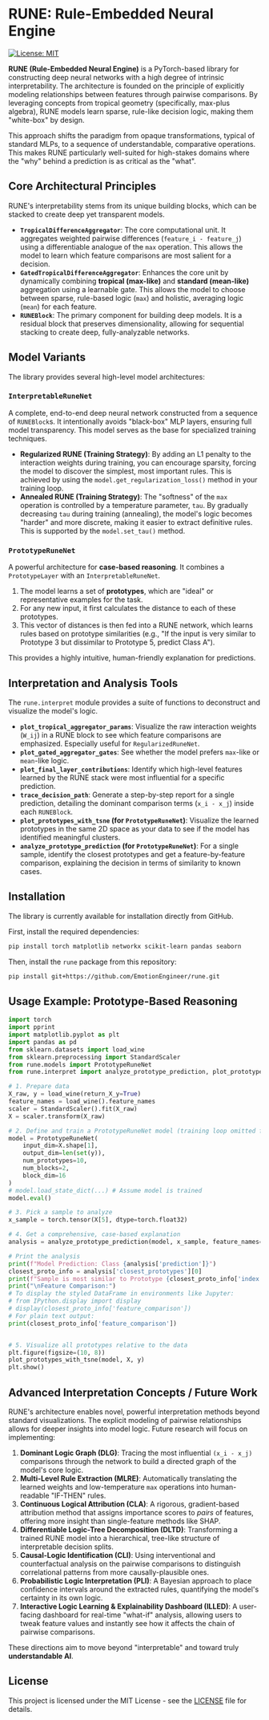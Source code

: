 # RUNE: Rule-Embedded Neural Engine

[![License: MIT](https://img.shields.io/badge/License-MIT-yellow.svg)](https://opensource.org/licenses/MIT)

**RUNE (Rule-Embedded Neural Engine)** is a PyTorch-based library for constructing deep neural networks with a high degree of intrinsic interpretability. The architecture is founded on the principle of explicitly modeling relationships between features through pairwise comparisons. By leveraging concepts from tropical geometry (specifically, max-plus algebra), RUNE models learn sparse, rule-like decision logic, making them "white-box" by design.

This approach shifts the paradigm from opaque transformations, typical of standard MLPs, to a sequence of understandable, comparative operations. This makes RUNE particularly well-suited for high-stakes domains where the "why" behind a prediction is as critical as the "what".

## Core Architectural Principles

RUNE's interpretability stems from its unique building blocks, which can be stacked to create deep yet transparent models.

-   **`TropicalDifferenceAggregator`**: The core computational unit. It aggregates weighted pairwise differences (`feature_i - feature_j`) using a differentiable analogue of the `max` operation. This allows the model to learn which feature comparisons are most salient for a decision.
-   **`GatedTropicalDifferenceAggregator`**: Enhances the core unit by dynamically combining **tropical (max-like)** and **standard (mean-like)** aggregation using a learnable gate. This allows the model to choose between sparse, rule-based logic (`max`) and holistic, averaging logic (`mean`) for each feature.
-   **`RUNEBlock`**: The primary component for building deep models. It is a residual block that preserves dimensionality, allowing for sequential stacking to create deep, fully-analyzable networks.

## Model Variants

The library provides several high-level model architectures:

### `InterpretableRuneNet`
A complete, end-to-end deep neural network constructed from a sequence of `RUNEBlock`s. It intentionally avoids "black-box" MLP layers, ensuring full model transparency. This model serves as the base for specialized training techniques.

-   **Regularized RUNE (Training Strategy)**: By adding an L1 penalty to the interaction weights during training, you can encourage sparsity, forcing the model to discover the simplest, most important rules. This is achieved by using the `model.get_regularization_loss()` method in your training loop.
-   **Annealed RUNE (Training Strategy)**: The "softness" of the `max` operation is controlled by a temperature parameter, `tau`. By gradually decreasing `tau` during training (annealing), the model's logic becomes "harder" and more discrete, making it easier to extract definitive rules. This is supported by the `model.set_tau()` method.

### `PrototypeRuneNet`
A powerful architecture for **case-based reasoning**. It combines a `PrototypeLayer` with an `InterpretableRuneNet`.
1.  The model learns a set of **prototypes**, which are "ideal" or representative examples for the task.
2.  For any new input, it first calculates the distance to each of these prototypes.
3.  This vector of distances is then fed into a RUNE network, which learns rules based on prototype similarities (e.g., "If the input is very similar to Prototype 3 but dissimilar to Prototype 5, predict Class A").

This provides a highly intuitive, human-friendly explanation for predictions.

## Interpretation and Analysis Tools

The `rune.interpret` module provides a suite of functions to deconstruct and visualize the model's logic.

-   **`plot_tropical_aggregator_params`**: Visualize the raw interaction weights (`W_ij`) in a RUNE block to see which feature comparisons are emphasized. Especially useful for `RegularizedRuneNet`.
-   **`plot_gated_aggregator_gates`**: See whether the model prefers `max`-like or `mean`-like logic.
-   **`plot_final_layer_contributions`**: Identify which high-level features learned by the RUNE stack were most influential for a specific prediction.
-   **`trace_decision_path`**: Generate a step-by-step report for a single prediction, detailing the dominant comparison terms (`x_i - x_j`) inside each `RUNEBlock`.
-   **`plot_prototypes_with_tsne` (for `PrototypeRuneNet`)**: Visualize the learned prototypes in the same 2D space as your data to see if the model has identified meaningful clusters.
-   **`analyze_prototype_prediction` (for `PrototypeRuneNet`)**: For a single sample, identify the closest prototypes and get a feature-by-feature comparison, explaining the decision in terms of similarity to known cases.

## Installation

The library is currently available for installation directly from GitHub.

First, install the required dependencies:
```bash
pip install torch matplotlib networkx scikit-learn pandas seaborn
```

Then, install the `rune` package from this repository:
```bash
pip install git+https://github.com/EmotionEngineer/rune.git
```

## Usage Example: Prototype-Based Reasoning

```python
import torch
import pprint
import matplotlib.pyplot as plt
import pandas as pd
from sklearn.datasets import load_wine
from sklearn.preprocessing import StandardScaler
from rune.models import PrototypeRuneNet
from rune.interpret import analyze_prototype_prediction, plot_prototypes_with_tsne

# 1. Prepare data
X_raw, y = load_wine(return_X_y=True)
feature_names = load_wine().feature_names
scaler = StandardScaler().fit(X_raw)
X = scaler.transform(X_raw)

# 2. Define and train a PrototypeRuneNet model (training loop omitted for brevity)
model = PrototypeRuneNet(
    input_dim=X.shape[1], 
    output_dim=len(set(y)), 
    num_prototypes=10,
    num_blocks=2, 
    block_dim=16
)
# model.load_state_dict(...) # Assume model is trained
model.eval()

# 3. Pick a sample to analyze
x_sample = torch.tensor(X[5], dtype=torch.float32)

# 4. Get a comprehensive, case-based explanation
analysis = analyze_prototype_prediction(model, x_sample, feature_names=feature_names, top_k=1)

# Print the analysis
print(f"Model Prediction: Class {analysis['prediction']}")
closest_proto_info = analysis['closest_prototypes'][0]
print(f"Sample is most similar to Prototype {closest_proto_info['index']} (Distance: {closest_proto_info['distance']:.2f})")
print("\nFeature Comparison:")
# To display the styled DataFrame in environments like Jupyter:
# from IPython.display import display
# display(closest_proto_info['feature_comparison'])
# For plain text output:
print(closest_proto_info['feature_comparison'])


# 5. Visualize all prototypes relative to the data
plt.figure(figsize=(10, 8))
plot_prototypes_with_tsne(model, X, y)
plt.show()
```

## Advanced Interpretation Concepts / Future Work

RUNE's architecture enables novel, powerful interpretation methods beyond standard visualizations. The explicit modeling of pairwise relationships allows for deeper insights into model logic. Future research will focus on implementing:

1.  **Dominant Logic Graph (DLG)**: Tracing the most influential `(x_i - x_j)` comparisons through the network to build a directed graph of the model's core logic.
2.  **Multi-Level Rule Extraction (MLRE)**: Automatically translating the learned weights and low-temperature `max` operations into human-readable "IF-THEN" rules.
3.  **Continuous Logical Attribution (CLA)**: A rigorous, gradient-based attribution method that assigns importance scores to *pairs* of features, offering more insight than single-feature methods like SHAP.
4.  **Differentiable Logic-Tree Decomposition (DLTD)**: Transforming a trained RUNE model into a hierarchical, tree-like structure of interpretable decision splits.
5.  **Causal-Logic Identification (CLI)**: Using interventional and counterfactual analysis on the pairwise comparisons to distinguish correlational patterns from more causally-plausible ones.
6.  **Probabilistic Logic Interpretation (PLI)**: A Bayesian approach to place confidence intervals around the extracted rules, quantifying the model's certainty in its own logic.
7.  **Interactive Logic Learning & Explainability Dashboard (ILLED)**: A user-facing dashboard for real-time "what-if" analysis, allowing users to tweak feature values and instantly see how it affects the chain of pairwise comparisons.

These directions aim to move beyond "interpretable" and toward truly **understandable AI**.

## License

This project is licensed under the MIT License - see the [LICENSE](LICENSE) file for details.

